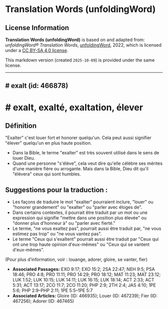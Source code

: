# Translation Words (unfoldingWord)

## License Information

**Translation Words (unfoldingWord)** is based on and adapted from: _unfoldingWord® Translation Words_, [unfoldingWord](https://unfoldingword.org/utw), 2022, which is licensed under a [CC BY-SA 4.0 license](https://creativecommons.org/licenses/by-sa/4.0/legalcode.en).

This markdown version (created `2025-10-09`) is provided under the same license.



--------------------------------

## # exalt (id: 466878)

\# exalt, exalté, exaltation, élever
====================================

Définition
----------

"Exalter" c'est louer fort et honorer quelqu'un. Cela peut aussi signifier "élever" quelqu'un en plus haute position.

* Dans la Bible, le terme "exalter" est très souvent utilisé dans le sens de louer Dieu.
* Quand une personne "s'élève", cela veut dire qu'elle célèbre ses mérites d'une manière fière ou arrogante. Mais dans la Bible, Dieu dit qu'il "élèvera" ceux qui sont humbles.

Suggestions pour la traduction :
--------------------------------

* Les façons de traduire le mot "exalter" pourraient inclure, "louer" ou "honorer grandement" ou "exalter" ou "parler avec éloges de".
* Dans certains contextes, il pourrait être traduit par un mot ou une expression qui signifie "mettre dans une position plus élevée" ou "donner plus d'honneur à" ou "parler avec fierté."
* Le terme, "ne vous exaltez pas", pourrait aussi être traduit par, "ne vous estimez pas trop" ou "ne vous vantez pas".
* Le terme "Ceux qui s'exaltent" pourrait aussi être traduit par "Ceux qui ont une trop haute opinion d'eux\-mêmes" ou "Ceux qui se vantent d'eux\-mêmes".

(Pour plus d’information, voir : louange, adorer, gloire, se vanter, fier)

* **Associated Passages:** EXO 9:17; EXO 15:2; 2SA 22:47; NEH 9:5; PSA 18:46; PRO 4:8; PRO 11:11; PRO 14:29; PRO 18:12; MAT 11:23; MAT 23:12; LUK 1:52; LUK 10:15; LUK 14:11; LUK 16:15; LUK 18:14; ACT 2:33; ACT 5:31; ACT 13:17; 2CO 11:7; 2CO 11:20; PHP 2:9; 2TH 2:4; JAS 4:10; 1PE 5:6; PHP 2:9–PHP 2:11; 1PE 5:5–1PE 5:7
* **Associated Articles:** Gloire (ID: 466935); Louer (ID: 467239); Fier (ID: 467256); Adorer (ID: 467465)

